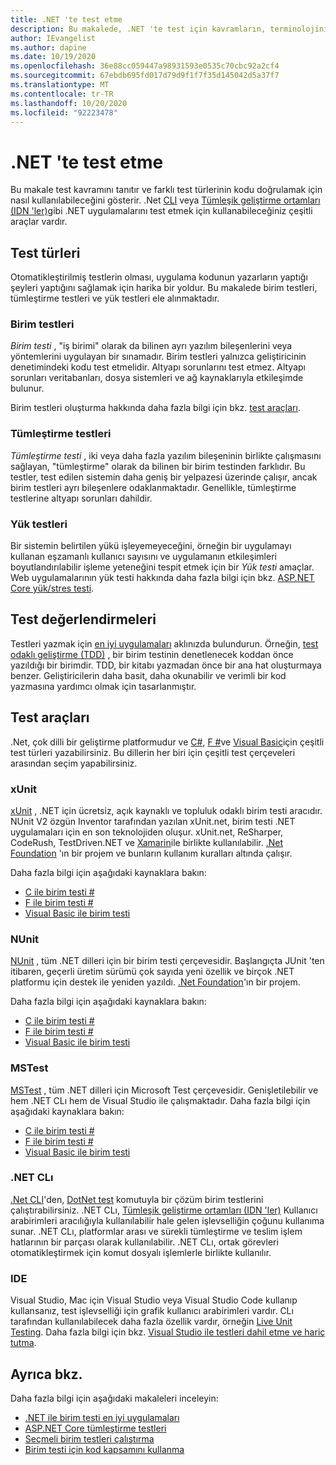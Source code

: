 ```yaml
---
title: .NET 'te test etme
description: Bu makalede, .NET 'te test için kavramların, terminolojinin ve araçların test edilmesine ilişkin kısa bir genel bakış sunulmaktadır.
author: IEvangelist
ms.author: dapine
ms.date: 10/19/2020
ms.openlocfilehash: 36e88cc059447a98931593e0535c70cbc92a2cf4
ms.sourcegitcommit: 67ebdb695fd017d79d9f1f7f35d145042d5a37f7
ms.translationtype: MT
ms.contentlocale: tr-TR
ms.lasthandoff: 10/20/2020
ms.locfileid: "92223478"
---
```

# <a name="testing-in-net"></a>.NET 'te test etme

Bu makale test kavramını tanıtır ve farklı test türlerinin kodu doğrulamak için nasıl kullanılabileceğini gösterir. .Net [CLI](#net-cli) veya [Tümleşik geliştirme ortamları (IDN 'ler)](#ide)gibi .NET uygulamalarını test etmek için kullanabileceğiniz çeşitli araçlar vardır.

## <a name="test-types"></a>Test türleri

Otomatikleştirilmiş testlerin olması, uygulama kodunun yazarların yaptığı şeyleri yaptığını sağlamak için harika bir yoldur. Bu makalede birim testleri, tümleştirme testleri ve yük testleri ele alınmaktadır.

### <a name="unit-tests"></a>Birim testleri

*Birim testi* , "iş birimi" olarak da bilinen ayrı yazılım bileşenlerini veya yöntemlerini uygulayan bir sınamadır. Birim testleri yalnızca geliştiricinin denetimindeki kodu test etmelidir. Altyapı sorunlarını test etmez. Altyapı sorunları veritabanları, dosya sistemleri ve ağ kaynaklarıyla etkileşimde bulunur.

Birim testleri oluşturma hakkında daha fazla bilgi için bkz. [test araçları](#testing-tools).

### <a name="integration-tests"></a>Tümleştirme testleri

*Tümleştirme testi* , iki veya daha fazla yazılım bileşeninin birlikte çalışmasını sağlayan, "tümleştirme" olarak da bilinen bir birim testinden farklıdır. Bu testler, test edilen sistemin daha geniş bir yelpazesi üzerinde çalışır, ancak birim testleri ayrı bileşenlere odaklanmaktadır. Genellikle, tümleştirme testlerine altyapı sorunları dahildir.

### <a name="load-tests"></a>Yük testleri

Bir sistemin belirtilen yükü işleyemeyeceğini, örneğin bir uygulamayı kullanan eşzamanlı kullanıcı sayısını ve uygulamanın etkileşimleri boyutlandırılabilir işleme yeteneğini tespit etmek için bir *Yük testi* amaçlar. Web uygulamalarının yük testi hakkında daha fazla bilgi için bkz. [ASP.NET Core yük/stres testi](/aspnet/core/test/load-tests).

## <a name="test-considerations"></a>Test değerlendirmeleri

Testleri yazmak için [en iyi uygulamaları](unit-testing-best-practices.md) aklınızda bulundurun. Örneğin, [test odaklı geliştirme (TDD)](https://deviq.com/test-driven-development) , bir birim testinin denetlenecek koddan önce yazıldığı bir birimdir. TDD, bir kitabı yazmadan önce bir ana hat oluşturmaya benzer. Geliştiricilerin daha basit, daha okunabilir ve verimli bir kod yazmasına yardımcı olmak için tasarlanmıştır.

## <a name="testing-tools"></a>Test araçları

.Net, çok dilli bir geliştirme platformudur ve [C#](../../csharp/index.yml), [F #](../../fsharp/index.yml)ve [Visual Basic](../../visual-basic/index.yml)için çeşitli test türleri yazabilirsiniz. Bu dillerin her biri için çeşitli test çerçeveleri arasından seçim yapabilirsiniz.

### <a name="xunit"></a>xUnit

[xUnit](https://xunit.net) , .NET için ücretsiz, açık kaynaklı ve topluluk odaklı birim testi aracıdır. NUnit V2 özgün Inventor tarafından yazılan xUnit.net, birim testi .NET uygulamaları için en son teknolojiden oluşur. xUnit.net, ReSharper, CodeRush, TestDriven.NET ve [Xamarin](/apps/xamarin)ile birlikte kullanılabilir. [.Net Foundation](https://dotnetfoundation.org) 'ın bir projem ve bunların kullanım kuralları altında çalışır.

Daha fazla bilgi için aşağıdaki kaynaklara bakın:

- [C ile birim testi #](unit-testing-with-dotnet-test.md)
- [F ile birim testi #](unit-testing-fsharp-with-dotnet-test.md)
- [Visual Basic ile birim testi](unit-testing-visual-basic-with-dotnet-test.md)

### <a name="nunit"></a>NUnit

[NUnit](https://nunit.org) , tüm .NET dilleri için bir birim testi çerçevesidir. Başlangıçta JUnit 'ten itibaren, geçerli üretim sürümü çok sayıda yeni özellik ve birçok .NET platformu için destek ile yeniden yazıldı. [.Net Foundation](https://dotnetfoundation.org)'ın bir projem.

Daha fazla bilgi için aşağıdaki kaynaklara bakın:

- [C ile birim testi #](unit-testing-with-nunit.md)
- [F ile birim testi #](unit-testing-fsharp-with-nunit.md)
- [Visual Basic ile birim testi](unit-testing-visual-basic-with-nunit.md)

### <a name="mstest"></a>MSTest

[MSTest](https://github.com/Microsoft/testfx-docs) , tüm .NET dilleri için Microsoft Test çerçevesidir. Genişletilebilir ve hem .NET CLı hem de Visual Studio ile çalışmaktadır. Daha fazla bilgi için aşağıdaki kaynaklara bakın:

- [C ile birim testi #](unit-testing-with-mstest.md)
- [F ile birim testi #](unit-testing-fsharp-with-mstest.md)
- [Visual Basic ile birim testi](unit-testing-visual-basic-with-mstest.md)

### <a name="net-cli"></a>.NET CLı

[.Net CLI](../tools/index.md)'den, [DotNet test](../tools/dotnet-test.md) komutuyla bir çözüm birim testlerini çalıştırabilirsiniz. .NET CLı, [Tümleşik geliştirme ortamları (IDN 'ler)](#ide) Kullanıcı arabirimleri aracılığıyla kullanılabilir hale gelen işlevselliğin çoğunu kullanıma sunar. .NET CLı, platformlar arası ve sürekli tümleştirme ve teslim işlem hatlarının bir parçası olarak kullanılabilir. .NET CLı, ortak görevleri otomatikleştirmek için komut dosyalı işlemlerle birlikte kullanılır.

### <a name="ide"></a>IDE

Visual Studio, Mac için Visual Studio veya Visual Studio Code kullanıp kullansanız, test işlevselliği için grafik kullanıcı arabirimleri vardır. CLı tarafından kullanılabilecek daha fazla özellik vardır, örneğin [Live Unit Testing](/visualstudio/test/live-unit-testing). Daha fazla bilgi için bkz. [Visual Studio ile testleri dahil etme ve hariç tutma](/visualstudio/test/live-unit-testing#include-and-exclude-test-projects-and-test-methods).

## <a name="see-also"></a>Ayrıca bkz.

Daha fazla bilgi için aşağıdaki makaleleri inceleyin:

- [.NET ile birim testi en iyi uygulamaları](unit-testing-best-practices.md)
- [ASP.NET Core tümleştirme testleri](/aspnet/core/test/integration-tests#test-app-prerequisites)
- [Seçmeli birim testleri çalıştırma](selective-unit-tests.md)
- [Birim testi için kod kapsamını kullanma](unit-testing-code-coverage.md)
